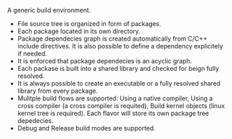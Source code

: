 A generic build environment.

- File source tree is organized in form of packages.
- Each package located in its own directory.
- Package dependecies graph is created automatically from C/C++ include directives. It is also possible to define a dependency explicitely if needed.
- It is enforced that package dependecies is an acyclic graph.
- Each packase is built into a shared library and checked for beign fully resolved.
- It is always possible to create an executable or a fully resolved shared library from every package.
- Mulitple build flows are supported: 
    Using a native compiler,
    Using a cross compiler (a cross compiler is requited),
    Build kernel objects (linux kernel tree is required).
    Each flavor will store its own package tree depedecies.
- Debug and Release build modes are supported.

